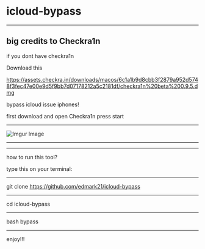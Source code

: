 # icloud-bypass
--------------------------
big credits to Checkra1n
--------------------------

if you dont have checkra1n

Download this

https://assets.checkra.in/downloads/macos/6c1a1b9d8cbb3f2879a952d5748f3fec47e00e9d5f9bb7d07178212a5c2181df/checkra1n%20beta%200.9.5.dmg

bypass icloud issue iphones!


first download and open Checkra1n
press start

___________________________________

![Imgur Image](https://imgur.com/yyXPxvv.jpg)
___________________________________
___________________________________ 

how to run this tool?

type this on your terminal:
______________________________________________________
git clone https://github.com/edmark21/icloud-bypass
______________________________________________________
cd icloud-bypass
______________________________________________________
bash bypass
______________________________________________________


enjoy!!!
